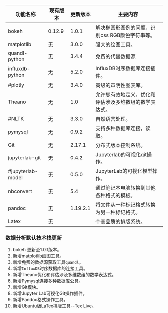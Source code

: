 

| 功能名称          | 现有版本 | 更新版本 | 主要内容                                               |
| ----------------- | -------- | -------- | ------------------------------------------------------ |
| bokeh             | 0.12.9   | 1.0.1    | 解决椭圆形图例的问题，识别css RGB颜色字符串等。        |
| matplotlib        | 无       | 3.0.0    | 强大的绘图工具。                                       |
| quandl-python     | 无       | 3.4.4    | 免费的代替数据源                                       |
| influxdb-python   | 无       | 5.2.0    | InfluxDB时序数据库连接插件。                           |
| #plotly           | 无       | 3.4.0    | 高级的声明性图表库。                                   |
| Theano            | 无       | 1.0      | 允许您有效地定义，优化和评估涉及多维数组的数学表达式。 |
| #NLTK             | 无       | 3.3.0    | 自然语言处理。                                         |
| pymysql           | 无       | 0.9.2    | 支持多种数据库连接，读取。                             |
| Git               | 无       | 2.17.1   | 分布式版本控制系统。                                   |
| jupyterlab-git    | 无       | 0.4.2    | Jupyterlab的可视化git操作。                            |
| #jupyterlab-model | 无       | 0.5.0    | JupyterLab的可视化模型操作。                           |
| nbconvert         | 无       | 5.4      | 通过笔记本电脑转换到其他各种格式的模板。               |
| pandoc            | 无       | 1.19.2.1 | 将文件从一种标记格式转换为另一种标记格式。             |
| Latex             | 无       |          | 个高品质的排版系统。                                   |

### 数据分析默认技术栈更新

1. bokeh 更新至1.0.1版本。
2. 新增matplotlib画图工具。
3. 新增免费的数据源获取工具`quandl`。
4. 新增`InfluxDB`时序数据库的连接工具。
5. 新增Theano优化和评估涉及多维数组的数学表达式。
6. 新增Pymysql连接多种数据库公具。
7. 新增Git模块。
8. 新增Jupyter Lab可视化Git操作插件。
9. 新增Pandoc格式操作工具。
10. 新增Ubuntu版LaTex排版工具--Tex Live。